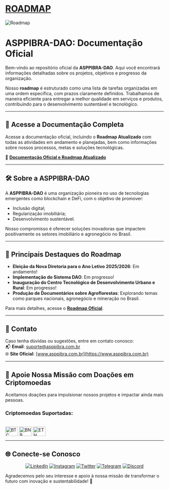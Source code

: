 # [ROADMAP](https://www.asppibra.com.br/roadmap)

![Roadmap](https://github.com/ASPPIBRA-DAO/Imagens/blob/ab58cdf4e9a689073575bc367b110bf0580f4182/Svg/ROADMAP.svg)

# ASPPIBRA-DAO: Documentação Oficial

Bem-vindo ao repositório oficial da **ASPPIBRA-DAO**. Aqui você encontrará informações detalhadas sobre os projetos, objetivos e progresso da organização.

Nosso **roadmap** é estruturado como uma lista de tarefas organizadas em uma ordem específica, com prazos claramente definidos. Trabalhamos de maneira eficiente para entregar a melhor qualidade em serviços e produtos, contribuindo para o desenvolvimento sustentável e tecnológico.

---

## 🚀 Acesse a Documentação Completa

Acesse a documentação oficial, incluindo o **Roadmap Atualizado** com todas as atividades em andamento e planejadas, bem como informações sobre nossos processos, metas e soluções tecnológicas.

🔗 **[Documentação Oficial e Roadmap Atualizado](https://www.asppibra.com.br/roadmap)**

---

## 🛠️ Sobre a ASPPIBRA-DAO

A **ASPPIBRA-DAO** é uma organização pioneira no uso de tecnologias emergentes como blockchain e DeFi, com o objetivo de promover:  
- Inclusão digital;  
- Regularização imobiliária;  
- Desenvolvimento sustentável.  

Nosso compromisso é oferecer soluções inovadoras que impactem positivamente os setores imobiliário e agronegócio no Brasil.

---

## 📌 Principais Destaques do Roadmap

- **Eleição da Nova Diretoria para o Ano Letivo 2025/2026**: Em andamento!  
- **Implementação do Sistema DAO**: Em progresso!  
- **Inauguração do Centro Tecnológico de Desenvolvimento Urbano e Rural**: Em progresso!  
- **Produção de Documentários sobre Agroflorestas**: Explorando temas como parques nacionais, agronegócio e mineração no Brasil.  

Para mais detalhes, acesse o **[Roadmap Oficial](https://www.asppibra.com.br/roadmap)**.

---

## 📧 Contato

Caso tenha dúvidas ou sugestões, entre em contato conosco:  
📬 **Email**: [suporte@asppibra.com.br](mailto:suporte@asppibra.com.br)  
🌐 **Site Oficial**: [www.asppibra.com.br](https://www.asppibra.com.br)  

---

## 🎁 Apoie Nossa Missão com Doações em Criptomoedas

Aceitamos doações para impulsionar nossos projetos e impactar ainda mais pessoas.  

### Criptomoedas Suportadas:
<div style="display: inline_block"><br>
<img align="center" alt="BTC" height="30" width="40" src="https://user-images.githubusercontent.com/80177249/180482937-475896ac-4853-470f-80da-dae18bcf7748.svg">
<img align="center" alt="BNB" height="30" width="40" src="https://user-images.githubusercontent.com/80177249/180481724-2560053f-dcd3-4879-a63f-5801eb373e66.svg">
<img align="center" alt="ETH" height="30" width="40" src="https://user-images.githubusercontent.com/80177249/180481896-cf45cdde-72f9-4986-8181-9ee64fae126d.svg">

---

## 🌐 Conecte-se Conosco

<div align="center">

[![LinkedIn](https://img.shields.io/badge/linkedin-%230077B5.svg?&style=for-the-badge&logo=linkedin&logoColor=white)](https://linkedin.com/company/asppibra-dao/) 
[![Instagram](https://img.shields.io/badge/Instagram-%23E4405F.svg?style=for-the-badge&logo=Instagram&logoColor=white)](https://instagram.com/asppibra/) 
[![Twitter](https://img.shields.io/badge/twitter-%231DA1F2.svg?&style=for-the-badge&logo=twitter&logoColor=white)](https://twitter.com/ASPPIBRA_ORG) 
[![Telegram](https://img.shields.io/badge/Telegram-2CA5E0?style=for-the-badge&logo=telegram&logoColor=white)](https://t.me/Mundo_Digital_BR) 
[![Discord](https://img.shields.io/badge/Discord-7289DA?style=for-the-badge&logo=discord&logoColor=white)](https://discord)

</div>

Agradecemos pelo seu interesse e apoio à nossa missão de transformar o futuro com inovação e sustentabilidade! 🌱
